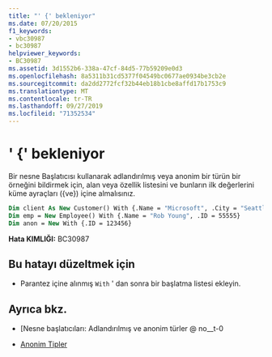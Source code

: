 ```yaml
---
title: "' {' bekleniyor"
ms.date: 07/20/2015
f1_keywords:
- vbc30987
- bc30987
helpviewer_keywords:
- BC30987
ms.assetid: 3d1552b6-338a-47cf-84d5-77b59209e0d3
ms.openlocfilehash: 8a5311b31cd5377f04549bc0677ae0934be3cb2e
ms.sourcegitcommit: da2dd2772fcf32b44eb18b1cbe8affd17b1753c9
ms.translationtype: MT
ms.contentlocale: tr-TR
ms.lasthandoff: 09/27/2019
ms.locfileid: "71352534"
---
```

# <a name="-expected"></a>' {' bekleniyor
Bir nesne Başlatıcısı kullanarak adlandırılmış veya anonim bir türün bir örneğini bildirmek için, alan veya özellik listesini ve bunların ilk değerlerini küme ayraçları ({ve}) içine almalısınız.  
  
```vb  
Dim client As New Customer() With {.Name = "Microsoft", .City = "Seattle"}  
Dim emp = New Employee() With {.Name = "Rob Young", .ID = 55555}  
Dim anon = New With {.ID = 123456}  
```  
  
 **Hata KIMLIĞI:** BC30987  
  
## <a name="to-correct-this-error"></a>Bu hatayı düzeltmek için  
  
- Parantez içine alınmış `With` ' dan sonra bir başlatma listesi ekleyin.  
  
## <a name="see-also"></a>Ayrıca bkz.

- [Nesne başlatıcıları: Adlandırılmış ve anonim türler @ no__t-0

- [Anonim Tipler](../../visual-basic/programming-guide/language-features/objects-and-classes/anonymous-types.md)
